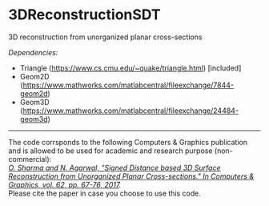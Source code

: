 # 3DReconstructionSDT
3D reconstruction from unorganized planar cross-sections

*Dependencies:*
- Triangle (https://www.cs.cmu.edu/~quake/triangle.html) [included]
- Geom2D (https://www.mathworks.com/matlabcentral/fileexchange/7844-geom2d)
- Geom3D (https://www.mathworks.com/matlabcentral/fileexchange/24484-geom3d)

---
The code corrsponds to the following Computers & Graphics publication and is allowed to be used for academic and research purpose (non-commercial):  
*[O. Sharma and N. Agarwal, "Signed Distance based 3D Surface Reconstruction from Unorganized Planar Cross-sections." In Computers & Graphics, vol. 62, pp. 67-76, 2017](https://doi.org/10.1016/j.cag.2016.12.002).*  
Please cite the paper in case you choose to use this code.
